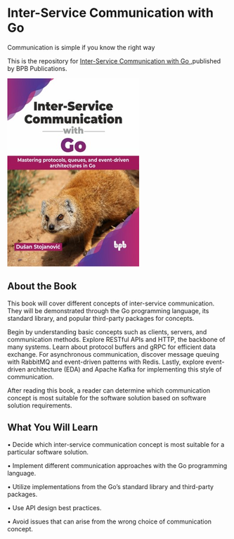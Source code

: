 # Inter-Service Communication with Go

Communication is simple if you know the right way

This is the repository for [Inter-Service Communication with Go
](https://bpbonline.com/products/inter-service-communication-with-go?variant=43446729244872),published by BPB Publications.

<img src="9789355517289.jpg">

## About the Book
This book will cover different concepts of inter-service communication. They will be demonstrated through the Go programming language, its standard library, and popular third-party packages for concepts.

Begin by understanding basic concepts such as clients, servers, and communication methods. Explore RESTful APIs and HTTP, the backbone of many systems. Learn about protocol buffers and gRPC for efficient data exchange. For asynchronous communication, discover message queuing with RabbitMQ and event-driven patterns with Redis. Lastly, explore event-driven architecture (EDA) and Apache Kafka for implementing this style of communication.

After reading this book, a reader can determine which communication concept is most suitable for the software solution based on software solution requirements. 

## What You Will Learn
• Decide which inter-service communication concept is most suitable for a particular software solution.

• Implement different communication approaches with the Go programming language.

• Utilize implementations from the Go’s standard library and third-party packages.

• Use API design best practices.

• Avoid issues that can arise from the wrong choice of communication concept.

